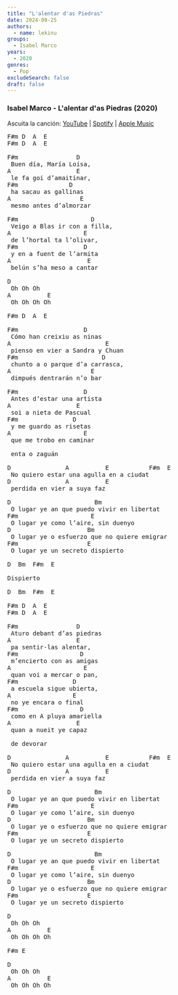 ```yaml
---
title: "L'alentar d'as Piedras"
date: 2024-08-25
authors:
  - name: lekinu
groups:
  - Isabel Marco
years:
  - 2020
genres:
  - Pop
excludeSearch: false
draft: false
---
```


### Isabel Marco - L'alentar d'as Piedras (2020)

Ascuita la canción: [YouTube](https://www.youtube.com/watch?v=Odtplex1UAU) | [Spotify](https://open.spotify.com/track/4kp2a6lLDlWR6czDmNvtHn?si=b927c48c52644b44) | [Apple Music](https://music.apple.com/dk/album/lalentar-das-piedras-aragon%C3%A9s/1640793645?i=1640793737)

<pre>
F#m D  A  E
F#m D  A  E

F#m                D
 Buen día, María Loísa,
A                  E
 le fa goi d’amaitinar,
F#m              D
 ha sacau as gallinas
A                   E
 mesmo antes d’almorzar

F#m                    D
 Veigo a Blas ir con a filla,
A                    E
 de l’hortal ta l’olivar,
F#m                  D                
 y en a fuent de l’armita
A                     E
 belún s’ha meso a cantar

D
 Oh Oh Oh
A          E
 Oh Oh Oh Oh

F#m D  A  E

F#m                  D
 Cómo han creixiu as ninas
A                          E
 pienso en vier a Sandra y Chuan
F#m                       D
 chunto a o parque d’a carrasca,
A                      E
 dimpués dentrarán n’o bar

F#m                  D
 Antes d’estar una artista
A                  E
 soi a nieta de Pascual
F#m               D
 y me guardo as risetas
A                    E
 que me trobo en caminar
             
 enta o zaguán

D               A          E           F#m  E
 No quiero estar una agulla en a ciudat
D               A          E
 perdida en vier a suya faz

D                       Bm                
 O lugar ye an que puedo vivir en libertat
F#m                    E
 O lugar ye como l’aire, sin duenyo
D                     Bm
 O lugar ye o esfuerzo que no quiere emigrar
F#m                   E 
 O lugar ye un secreto dispierto

D  Bm  F#m  E

Dispierto

D  Bm  F#m  E

F#m D  A  E
F#m D  A  E

F#m                D
 Aturo debant d’as piedras
A                  E
 pa sentir‐las alentar,
F#m                 D
 m’encierto con as amigas
A                    E
 quan voi a mercar o pan,
F#m               D
 a escuela sigue ubierta,
A                 E
 no ye encara o final
F#m                 D
 como en A pluya amariella
A                  E
 quan a nueit ye capaz

 de devorar

D               A          E           F#m  E    
 No quiero estar una agulla en a ciudat
D               A          E
 perdida en vier a suya faz

D                       Bm
 O lugar ye an que puedo vivir en libertat
F#m                    E
 O lugar ye como l’aire, sin duenyo
D                     Bm
 O lugar ye o esfuerzo que no quiere emigrar
F#m                   E
 O lugar ye un secreto dispierto

D                       Bm
 O lugar ye an que puedo vivir en libertat
F#m                    E
 O lugar ye como l’aire, sin duenyo
D                     Bm
 O lugar ye o esfuerzo que no quiere emigrar
F#m                   E
 O lugar ye un secreto dispierto

D
 Oh Oh Oh
A          E
 Oh Oh Oh Oh

F#m E

D
 Oh Oh Oh
A          E
 Oh Oh Oh Oh
</pre>
